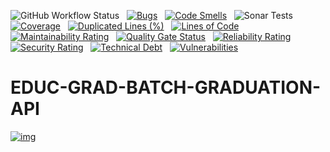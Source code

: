 ![GitHub Workflow Status](https://img.shields.io/github/workflow/status/bcgov/educ-grad-batch-graduation-api/Build) &nbsp; 
[![Bugs](https://sonarcloud.io/api/project_badges/measure?project=educ-grad-batch-graduation-api&metric=bugs)](https://sonarcloud.io/summary/new_code?id=educ-grad-batch-graduation-api) &nbsp;
[![Code Smells](https://sonarcloud.io/api/project_badges/measure?project=educ-grad-batch-graduation-api&metric=code_smells)](https://sonarcloud.io/summary/new_code?id=educ-grad-batch-graduation-api) &nbsp;
![Sonar Tests](https://img.shields.io/sonar/tests/educ-grad-batch-graduation-api?compact_message&server=https%3A%2F%2Fsonarcloud.io) &nbsp;
[![Coverage](https://sonarcloud.io/api/project_badges/measure?project=educ-grad-batch-graduation-api&metric=coverage)](https://sonarcloud.io/summary/new_code?id=educ-grad-batch-graduation-api) &nbsp;
[![Duplicated Lines (%)](https://sonarcloud.io/api/project_badges/measure?project=educ-grad-batch-graduation-api&metric=duplicated_lines_density)](https://sonarcloud.io/summary/new_code?id=educ-grad-batch-graduation-api) &nbsp;
[![Lines of Code](https://sonarcloud.io/api/project_badges/measure?project=educ-grad-batch-graduation-api&metric=ncloc)](https://sonarcloud.io/summary/new_code?id=educ-grad-batch-graduation-api) &nbsp;
[![Maintainability Rating](https://sonarcloud.io/api/project_badges/measure?project=educ-grad-batch-graduation-api&metric=sqale_rating)](https://sonarcloud.io/summary/new_code?id=educ-grad-batch-graduation-api) &nbsp;
[![Quality Gate Status](https://sonarcloud.io/api/project_badges/measure?project=educ-grad-batch-graduation-api&metric=alert_status)](https://sonarcloud.io/summary/new_code?id=educ-grad-batch-graduation-api) &nbsp;
[![Reliability Rating](https://sonarcloud.io/api/project_badges/measure?project=educ-grad-batch-graduation-api&metric=reliability_rating)](https://sonarcloud.io/summary/new_code?id=educ-grad-batch-graduation-api) &nbsp;
[![Security Rating](https://sonarcloud.io/api/project_badges/measure?project=educ-grad-batch-graduation-api&metric=security_rating)](https://sonarcloud.io/summary/new_code?id=educ-grad-batch-graduation-api) &nbsp;
[![Technical Debt](https://sonarcloud.io/api/project_badges/measure?project=educ-grad-batch-graduation-api&metric=sqale_index)](https://sonarcloud.io/summary/new_code?id=educ-grad-batch-graduation-api) &nbsp;
[![Vulnerabilities](https://sonarcloud.io/api/project_badges/measure?project=educ-grad-batch-graduation-api&metric=vulnerabilities)](https://sonarcloud.io/summary/new_code?id=educ-grad-batch-graduation-api) &nbsp;

# EDUC-GRAD-BATCH-GRADUATION-API

[![img](https://img.shields.io/badge/Lifecycle-Experimental-339999)](https://github.com/bcgov/repomountie/blob/master/doc/lifecycle-badges.md)
